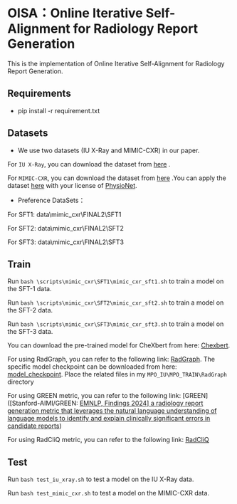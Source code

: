 # OISA：Online Iterative Self-Alignment for Radiology Report Generation

This is the implementation of Online Iterative Self-Alignment for Radiology Report Generation.

## Requirements

- pip install -r requirement.txt

## Datasets

- We use two datasets (IU X-Ray and MIMIC-CXR) in our paper.


For `IU X-Ray`, you can download the dataset from [here](https://drive.google.com/file/d/1c0BXEuDy8Cmm2jfN0YYGkQxFZd2ZIoLg/view?usp=sharing) .

For `MIMIC-CXR`, you can download the dataset from [here](https://drive.google.com/file/d/1DS6NYirOXQf8qYieSVMvqNwuOlgAbM_E/view?usp=sharing) .You can apply the dataset [here](https://drive.google.com/file/d/1DS6NYirOXQf8qYieSVMvqNwuOlgAbM_E/view?usp=sharing) with your license of [PhysioNet](https://physionet.org/content/mimic-cxr-jpg/2.0.0/).

- Preference DataSets：

For SFT1: data\mimic_cxr\FINAL2\SFT1

For SFT2: data\mimic_cxr\FINAL2\SFT2

For SFT3: data\mimic_cxr\FINAL2\SFT3

## Train

Run `bash \scripts\mimic_cxr\SFT1\mimic_cxr_sft1.sh` to train a model on the SFT-1 data.

Run `bash \scripts\mimic_cxr\SFT2\mimic_cxr_sft2.sh` to train a model on the SFT-2 data.

Run `bash \scripts\mimic_cxr\SFT3\mimic_cxr_sft3.sh` to train a model on the SFT-3 data.

You can download the pre-trained model for CheXbert from here: [Chexbert](https://stanfordmedicine.box.com/s/c3stck6w6dol3h36grdc97xoydzxd7w9). 

For using RadGraph, you can refer to the following link: [RadGraph](https://github.com/hlk-1135/RadGraph). The specific model checkpoint can be downloaded from here: [model_checkpoint](https://physionet.org/content/radgraph/1.0.0/models/model_checkpoint/#files-panel). Place the related files in my `MPO_IU\MPO_TRAIN\RadGraph` directory

For using GREEN metric, you can refer to the following link: [GREEN]([Stanford-AIMI/GREEN: [EMNLP, Findings 2024\] a radiology report generation metric that leverages the natural language understanding of language models to identify and explain clinically significant errors in candidate reports](https://github.com/Stanford-AIMI/GREEN))

For using RadCliQ metric, you can refer to the following link: [RadCliQ]([pleyad/RadCLIQ-CXR](https://github.com/pleyad/RadCLIQ-CXR))

## Test

Run `bash test_iu_xray.sh` to test a model on the IU X-Ray data.

Run `bash test_mimic_cxr.sh` to test a model on the MIMIC-CXR data.

